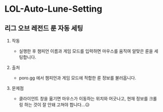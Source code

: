 # LOL-Auto-Lune-Setting
## 리그 오브 레전드 룬 자동 세팅

1. 작동
    - 실행한 후 챔피언 이름과 게임 모드를 입력하면 마우스를 움직여 알맞은 룬을 세팅합니다.

2. 출처
    - poro.gg 에서 챔피언과 게임 모드에 적합한 룬 정보를 불러옵니다.
 
3. 문제점
    - 클라이언트 창을 옮기면 마우스가 이동하는 위치와 어긋나고, 현재 정보를 크롤링 하는 것이 잘 안돼 고쳐야 합니다...😥
